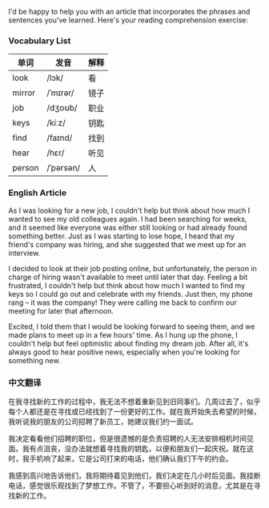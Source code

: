 I'd be happy to help you with an article that incorporates the phrases and sentences you've learned. Here's your reading comprehension exercise:


### Vocabulary List


| 单词 | 发音 | 解释 |
|------|------|------|
| look | /lɔk/ | 看 |
| mirror | /ˈmɪrər/ | 镜子 |
| job | /dʒoʊb/ | 职业 |
| keys | /kiːz/ | 钥匙 |
| find | /faɪnd/ | 找到 |
| hear | /hɛr/ | 听见 |
| person | /ˈpərsən/ | 人 |

### English Article

As I was looking for a new job, I couldn't help but think about how much I wanted to see my old colleagues again. I had been searching for weeks, and it seemed like everyone was either still looking or had already found something better. Just as I was starting to lose hope, I heard that my friend's company was hiring, and she suggested that we meet up for an interview.

I decided to look at their job posting online, but unfortunately, the person in charge of hiring wasn't available to meet until later that day. Feeling a bit frustrated, I couldn't help but think about how much I wanted to find my keys so I could go out and celebrate with my friends. Just then, my phone rang – it was the company! They were calling me back to confirm our meeting for later that afternoon.

Excited, I told them that I would be looking forward to seeing them, and we made plans to meet up in a few hours' time. As I hung up the phone, I couldn't help but feel optimistic about finding my dream job. After all, it's always good to hear positive news, especially when you're looking for something new.


### 中文翻译

在我寻找新的工作的过程中，我无法不想着重新见到旧同事们。几周过去了，似乎每个人都还是在寻找或已经找到了一份更好的工作。就在我开始失去希望的时候，我听说我的朋友的公司招聘了新员工，她建议我们约一面试。

我决定看看他们招聘的职位，但是很遗憾的是负责招聘的人无法安排相机时间见面。我有点沮丧，没办法就想着寻找我的钥匙，以便和朋友们一起庆祝。就在这时，我手机响了起来，它是公司打来的电话，他们确认我们下午的约会。

我感到高兴地告诉他们，我将期待着见到他们，我们决定在几小时后见面。我挂断电话，感觉很乐观找到了梦想工作。不管了，不要担心听到好的消息，尤其是在寻找新的工作。